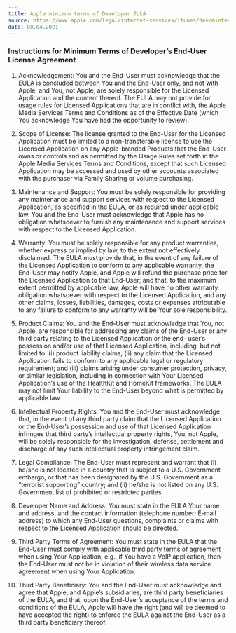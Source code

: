 ```yaml
---
title: Apple minimum terms of Developer EULA
source: https://www.apple.com/legal/internet-services/itunes/dev/minterms/
date: 08.04.2021
---
```



### Instructions for Minimum Terms of Developer’s End-User License Agreement 

1. Acknowledgement: You and the End-User must acknowledge that the
EULA is concluded between You and the End-User only, and not with Apple,
and You, not Apple, are solely responsible for the Licensed Application
and the content thereof. The EULA may not provide for usage rules for
Licensed Applications that are in conflict with, the Apple Media Services Terms
and Conditions as of the Effective Date (which You acknowledge You have
had the opportunity to review).   

2. Scope of License: The license granted
to the End-User for the Licensed Application must be limited to a
non-transferable license to use the Licensed Application on any Apple-branded Products
that the End-User owns or controls and as permitted by the Usage Rules set
forth in the Apple Media Services Terms and Conditions, except that such
Licensed Application may be accessed and used by other accounts associated with
the purchaser via Family Sharing or volume purchasing.  

3. Maintenance and Support:
You must be solely responsible for providing any maintenance
and support services with respect to the Licensed Application, as
specified in the EULA, or as required under applicable law. You and the End-User
must acknowledge that Apple has no obligation whatsoever to furnish any
maintenance and support services with respect to the Licensed Application.   

4. Warranty:
You must be solely responsible for any product warranties, whether
express or implied by law, to the extent not effectively disclaimed. The EULA
must provide that, in the event of any failure of the Licensed Application
to conform to any applicable warranty, the End-User may notify Apple, and
Apple will refund the purchase price for the Licensed Application to that
End-User; and that, to the maximum extent permitted by applicable law, Apple
will have no other warranty obligation whatsoever with respect to the
Licensed Application, and any other claims, losses, liabilities, damages, costs
or expenses attributable to any failure to conform to any warranty will
be Your sole responsibility.   

5. Product Claims: 
You and the End-User must acknowledge that You, not Apple, are responsible for addressing any
claims of the End-User or any third party relating to the Licensed
Application or the end- user’s possession and/or use of that Licensed Application,
including, but not limited to: (i) product liability claims; (ii) any claim that
the Licensed Application fails to conform to any applicable legal or
regulatory requirement; and (iii) claims arising under consumer protection,
privacy, or similar legislation, including in connection with Your Licensed
Application’s use of the HealthKit and HomeKit frameworks. The EULA may not limit
Your liability to the End-User beyond what is permitted by applicable law. 

6. Intellectual Property Rights: You and the End-User must acknowledge
that, in the event of any third party claim that the Licensed Application or
the End-User’s possession and use of that Licensed Application infringes
that third party’s intellectual property rights, You, not Apple, will be
solely responsible for the investigation, defense, settlement and discharge
of any such intellectual property infringement claim.   

7. Legal Compliance: The End-User must represent and warrant that (i) he/she is not located
in a country that is subject to a U.S. Government embargo, or that has
been designated by the U.S. Government as a “terrorist supporting” country;
and (ii) he/she is not listed on any U.S. Government list of prohibited or
restricted parties.   

8. Developer Name and Address: You must state in the EULA
Your name and address, and the contact information (telephone number;
E-mail address) to which any End-User questions, complaints or claims with
respect to the Licensed Application should be directed.   

9. Third Party Terms of Agreement: 
You must state in the EULA that the End-User must comply
with applicable third party terms of agreement when using Your Application,
e.g., if You have a VoIP application, then the End-User must not be in
violation of their wireless data service agreement when using Your Application. 

10. Third Party Beneficiary: You and the End-User must acknowledge and
agree that Apple, and Apple’s subsidiaries, are third party beneficiaries of
the EULA, and that, upon the End-User’s acceptance of the terms and
conditions of the EULA, Apple will have the right (and will be deemed to have
accepted the right) to enforce the EULA against the End-User as a third party
beneficiary thereof.

